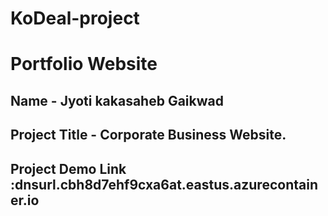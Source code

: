 # KoDeal-project
# Portfolio Website 
 ## Name - Jyoti kakasaheb Gaikwad
## Project Title - Corporate Business Website.
## Project Demo Link :dnsurl.cbh8d7ehf9cxa6at.eastus.azurecontainer.io


